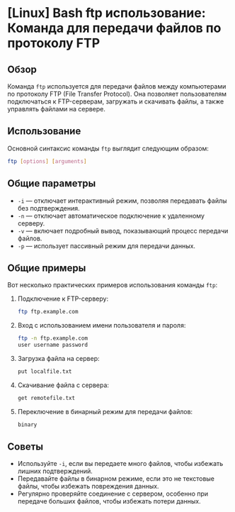 # [Linux] Bash ftp использование: Команда для передачи файлов по протоколу FTP

## Обзор
Команда `ftp` используется для передачи файлов между компьютерами по протоколу FTP (File Transfer Protocol). Она позволяет пользователям подключаться к FTP-серверам, загружать и скачивать файлы, а также управлять файлами на сервере.

## Использование
Основной синтаксис команды `ftp` выглядит следующим образом:

```bash
ftp [options] [arguments]
```

## Общие параметры
- `-i` — отключает интерактивный режим, позволяя передавать файлы без подтверждения.
- `-n` — отключает автоматическое подключение к удаленному серверу.
- `-v` — включает подробный вывод, показывающий процесс передачи файлов.
- `-p` — использует пассивный режим для передачи данных.

## Общие примеры
Вот несколько практических примеров использования команды `ftp`:

1. Подключение к FTP-серверу:
   ```bash
   ftp ftp.example.com
   ```

2. Вход с использованием имени пользователя и пароля:
   ```bash
   ftp -n ftp.example.com
   user username password
   ```

3. Загрузка файла на сервер:
   ```bash
   put localfile.txt
   ```

4. Скачивание файла с сервера:
   ```bash
   get remotefile.txt
   ```

5. Переключение в бинарный режим для передачи файлов:
   ```bash
   binary
   ```

## Советы
- Используйте `-i`, если вы передаете много файлов, чтобы избежать лишних подтверждений.
- Передавайте файлы в бинарном режиме, если это не текстовые файлы, чтобы избежать повреждения данных.
- Регулярно проверяйте соединение с сервером, особенно при передаче больших файлов, чтобы избежать потери данных.